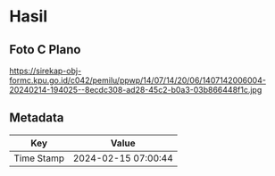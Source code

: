 # Hasil

## Foto C Plano

https://sirekap-obj-formc.kpu.go.id/c042/pemilu/ppwp/14/07/14/20/06/1407142006004-20240214-194025--8ecdc308-ad28-45c2-b0a3-03b866448f1c.jpg


## Metadata

| Key        | Value               |
| ---------- | ------------------- |
| Time Stamp | 2024-02-15 07:00:44 |



